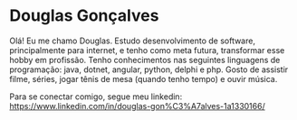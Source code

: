 # **Douglas Gonçalves**

Olá! Eu me chamo Douglas. Estudo desenvolvimento de software, principalmente para internet, e tenho como meta futura, transformar esse hobby em profissão. Tenho conhecimentos nas seguintes linguagens de programação: java, dotnet, angular, python, delphi e php.
Gosto de assistir filme, séries, jogar tênis de mesa (quando tenho tempo) e ouvir música.

Para se conectar comigo, segue meu linkedin:  https://www.linkedin.com/in/douglas-gon%C3%A7alves-1a1330166/

